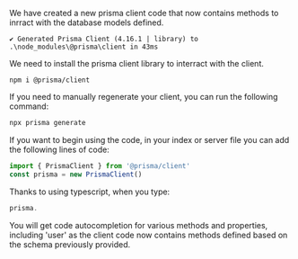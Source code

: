 We have created a new prisma client code that now contains methods to inrract with the database models defined. 
```
✔ Generated Prisma Client (4.16.1 | library) to .\node_modules\@prisma\client in 43ms
```

We need to install the prisma client library to interract with the client.
```
npm i @prisma/client
```

If you need to manually regenerate your client, you can run the following command:
```bash
npx prisma generate
```

If you want to begin using the code, in your index or server file you can add the following lines of code:
```javascript
import { PrismaClient } from '@prisma/client'
const prisma = new PrismaClient()
```

Thanks to using typescript, when you type:
```javascript
prisma.
```
You will get code autocompletion for various methods and properties, including 'user' as the client code now contains methods defined based on the schema previously provided. 